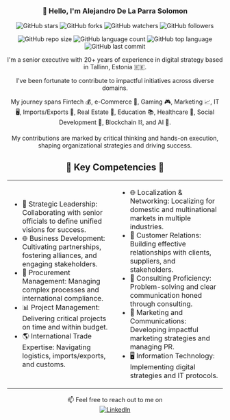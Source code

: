 <!DOCTYPE html>
<html>
<head>
</head>
<body>
  <h3 align="center">👋 Hello, I'm Alejandro De La Parra Solomon</h3>

<div align='center'>
  
![GitHub stars](https://img.shields.io/github/stars/adelaparras/deep-rl-class?style=social)
![GitHub forks](https://img.shields.io/github/forks/adelaparras/deep-rl-class?style=social)
![GitHub watchers](https://img.shields.io/github/watchers/adelaparras/deep-rl-class?style=social)
![GitHub followers](https://img.shields.io/github/followers/adelaparras?label=Follow%20Me&amp;style=social)

![GitHub repo size](https://img.shields.io/github/repo-size/adelaparras/deep-rl-class?style=plastic)
![GitHub language count](https://img.shields.io/github/languages/count/adelaparras/deep-rl-class?style=plastic)
![GitHub top language](https://img.shields.io/github/languages/top/adelaparras/deep-rl-class?style=plastic)
![GitHub last commit](https://img.shields.io/github/last-commit/adelaparras/deep-rl-class?color=red&style=plastic)

</div>

  <p align="center">
    I'm a senior executive with 20+ years of experience in digital strategy based in Tallinn, Estonia 🇪🇪.
  </p>
  <p align="center">
    I've been fortunate to contribute to impactful initiatives across diverse domains.
  </p>
  <p align="center">
    My journey spans Fintech 💰, e-Commerce 🛒, Gaming 🎮, Marketing 📈, IT 🖥️, Imports/Exports 🚢, Real Estate 🏡, Education 📚, Healthcare 🏥, Social Development 🤝, Blockchain ⛓️, and AI 🤖.
  </p>
  <p align="center">
    My contributions are marked by critical thinking and hands-on execution, shaping organizational strategies and driving success.
  </p>

  <h2 align="center">🚀 Key Competencies 🚀</h2>

  <table align="center">
    <tr>
      <td width="50%">
        <ul>
          <li>🌟 Strategic Leadership: Collaborating with senior officials to define unified visions for success.</li>
          <li>🌐 Business Development: Cultivating partnerships, fostering alliances, and engaging stakeholders.</li>
          <li>🤝 Procurement Management: Managing complex processes and international compliance.</li>
          <li>📊 Project Management: Delivering critical projects on time and within budget.</li>
          <li>🌎 International Trade Expertise: Navigating logistics, imports/exports, and customs.</li>
        </ul>
      </td>
      <td width="50%">
        <ul>
          <li>🌐 Localization & Networking: Localizing for domestic and multinational markets in multiple industries.</li>
          <li>💼 Customer Relations: Building effective relationships with clients, suppliers, and stakeholders.</li>
          <li>🧠 Consulting Proficiency: Problem-solving and clear communication honed through consulting.</li>
          <li>📢 Marketing and Communications: Developing impactful marketing strategies and managing PR.</li>
          <li>🖥️ Information Technology: Implementing digital strategies and IT protocols.</li>
        </ul>
      </td>
    </tr>
  </table>



  <p align="center">
    📫 Feel free to reach out to me on
    <a href="https://linkedin.com/in/alejandrodelaparra">
    <br><img src="https://img.shields.io/badge/LinkedIn-0077B5?style=for-the-badge&logo=linkedin&logoColor=white" alt="LinkedIn">
    </a>
  </p>

</body>
</html>
